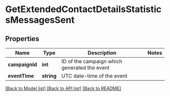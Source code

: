 # GetExtendedContactDetailsStatisticsMessagesSent

## Properties
Name | Type | Description | Notes
------------ | ------------- | ------------- | -------------
**campaignId** | **int** | ID of the campaign which generated the event | 
**eventTime** | **string** | UTC date-time of the event | 

[[Back to Model list]](../../README.md#documentation-for-models) [[Back to API list]](../../README.md#documentation-for-api-endpoints) [[Back to README]](../../README.md)


